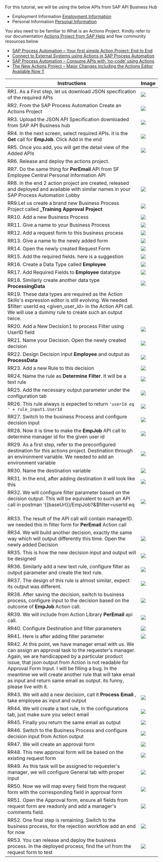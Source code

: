 For this tutorial, we will be using the below APIs from SAP API Business Hub

* Employment Information [Employment Information](https://api.sap.com/api/ECEmploymentInformation/overview)
* Personal Information [Personal Information](https://api.sap.com/api/ECPersonalInformation/overview)

You also need to be familiar to What is an Actions Project.
Kindly refer to our documentation [Actions Project from SAP Help](https://help.sap.com/docs/PROCESS_AUTOMATION/a331c4ef0a9d48a89c779fd449c022e7/609538e04bc843d887011765c14ecdda.html)
and few community resources below

* [SAP Process Automation – Your first simple Action Project: End to End](https://blogs.sap.com/2022/10/21/sap-process-automation-your-first-simple-action-project-end-to-end/)
* [Connect to External Systems using Actions in SAP Process Automation](https://blogs.sap.com/2022/10/21/connect-to-external-systems-using-actions-in-sap-process-automation/)
* [SAP Process Automation – Consume APIs with ‘no-code’ using Actions](https://blogs.sap.com/2022/10/21/sap-process-automation-consume-apis-with-using-actions/)
* [The New Actions Project – Major Changes including the Actions Editor Available Now !!](https://blogs.sap.com/2022/10/19/the-new-actions-project-major-changes-including-the-actions-editor-available-now/)

Instructions | Image
------------ | -----
RR1. As a First step, let us download JSON specification of the required APIs | ![](Images/DownloadJSONSpecification.png)
RR2. From the SAP Process Automation Create an Actions Project | ![](Images/CreateActionsProject.png)
RR3. Upload the JSON API Specification downloaded from SAP API Business hub | ![](Images/UploadJSONAPISpec.png)
RR4. In the next screen, select required APIs. it is the **Get** call for **EmpJob**. Click Add in the end | ![](Images/SelectRequiredAPI.png)
RR5. Once you add, you will get the detail view of the Added APIs | ![](Images/ActionsProjectAPIDetailView.png)
RR6. Release and deploy the actions project. |
RR7. Do the same thing for **PerEmail** API from SF Employee Central Personal Information API|
RR8. In the end 2 action project are created, released and deployed and available with similar names in your SAP Process Automation Lobby | ![](Images/AfterActionProjectCreation.png)
RR9.Let us create a brand new Business Process Project called **<Your Name>_Training Approval Project** | ![](Images/CreateBusinessProcessProject.png)
RR10. Add a new Business Process | ![](Images/AddABusinessProcess.png)
RR11. Give a name to your Business Process | ![](Images/NameBusinessProcess.png)
RR12. Add a request form to this business process | ![](Images/CreateRequestForm.png)
RR13. Give a name to the newly added form | ![](Images/NameRequestForm.png)
RR14. Open the newly created Request Form | ![](Images/OpenRequestForm.png)
RR15. Add the required fields. here is a suggestion | ![](Images/DesignRequestForm.png)
RR16. Create a Data Type called **Employee** | ![](Images/CreateDataType.png)
RR17. Add Required Fields to **Employee** datatype | ![](Images/DataTypeFields.png)
RR18. Similarly create another data type **ProcessingData** | ![](Images/ProcessingData.png)
RR19. These data types are required as the Action Skills's expression editor is still evolving. We needed $filter: userId eq <given_user_id> in the Action API call. We will use a dummy rule to create such an output twice. |
RR20. Add a New Decision1 to process Filter using UserID field | ![](Images/AddANewDecision1.png)
RR21. Name your Decision. Open the newly created decision | ![](Images/NameDecision1.png)
RR22. Design Decision input **Employee** and output as **ProcessData** | ![](Images/DesignDecision1InputOutput.png)
RR23. Add a new Rule to this decision | ![](Images/AddANewRule1.png)
RR24. Name the rule  as **Determine Filter**. It will be a text rule | ![](Images/DetermineFilter.png)
RR25. Add the necessary output parameter under the configuration tab | ![](Images/DecisionConfiguration1.png)
RR26. This rule always is expected to return `'userId eq ' + rule_input1.UserId` | ![](Images/RuleDesign1.png)
RR27. Switch to the business Process and configure decision input | ![](Images/ConfigureDecisionInput1.png)
RR28. Now it is time to make the **EmpJob** API call to determine manager id for the given user id | ![](Images/IncludePerEmpJobAction.png)
RR29. As a first step, refer to the preconfigured destination for this actions project. Destination through an environment variable. We needed to add an environment variable | ![](Images/SelectDestination.png)
RR30. Name the destination variable | ![](Images/NameDestinationVariable.png)
RR31. In the end, after adding destination it will look like this | ![](Images/AfterAddingDestinations.png)
RR32. We will configure filter parameter based on the decision output. This will be equivalent to such an API call in postman '{{baseUrl}}/EmpJob?&$filter=userId eq '<userid> | ![](Images/ActionFilter1.png)
RR33. The result of the API call will contain managerID. we needed this in filter form for **PerEmail** Action call |
RR34. We will build another decision, exactly the same way which will output differently this time. Open the newly added Decision | ![](Images/ProcessFilter4PerEmail.png)
RR35. This is how the new decision input and output will be designed | ![](Images/DesignDecision2InputOutput.png)
RR36. Similarly add a new text rule, configure filter as output parameter and create the text rule. | ![](Images/AddANewRule2.png)
RR37. The design of this rule is almost similar, expect its output was different. | ![](Images/DetermineFilter2.png)
RR38. After saving the decision, switch to business process, configure input to the decision based on the outcome of **EmpJob** Action call. | ![](Images/ConfigureDecisionInput2.png)
RR39. We will include from Action Library **PerEmail** api call.  | ![](Images/IncludePerEmailAction.png)
RR40. Configure Destination and filter parameters | ![](Images/AfterAddingDestinations.png)
RR41. Here is after adding filter parameter | ![](Images/AddFilter2Actions.png)
RR42. At this point, we have manager email with us. We can assign an approval task to the requester's manager. Again, we are handicapped by a particular product issue, that json output from Action is not readable for Approval Form Input. I will be filling a bug. In the meantime we will create another rule that will take email as input and return same email as output. its funny, please live with it. |
RR43. We will add a new decision, call it **Process Email** , take employee as input and output | ![](Images/ProcessEmailDecision.png)
RR44. We will create a text rule, In the configurations tab, just make sure you select email | ![](Images/ProcessEmailConfigurations.png)
RR45. Finally you return the same email as output | ![](Images/ProcessEmailRuleDesign.png)
RR46. Switch to the Business Process and configure decision input from Action output | ![](Images/ProcessEmailDecisionInput.png)
RR47. We will create an approval form  | ![](Images/CreateNewApprovalForm.png)
RR48. This new approval form will be based on the existing request form | ![](Images/NameApprovalForm.png)
RR49. As this task will be assigned to requester's manager, we will configure General tab with proper input | ![](Images/ProcessGeneralTab.png)
RR50. Now we will map every field from the request form with the corresponding field in approval form | ![](Images/ApprovalFormMapping.png)
RR51. Open the Approval form, ensure all fields from request form are readonly and add a manager's comments field. | ![](Images/EditApprovalForm.png)
RR52. One final step is remaining. Switch to the business process, for the rejection workflow add an end for now | ![](Images/FinalStep.png)
RR53. You can release and deploy the business process. In the deployed process, find the url from the request form to test | ![](Images/TestTheBusinessProcess.png)
